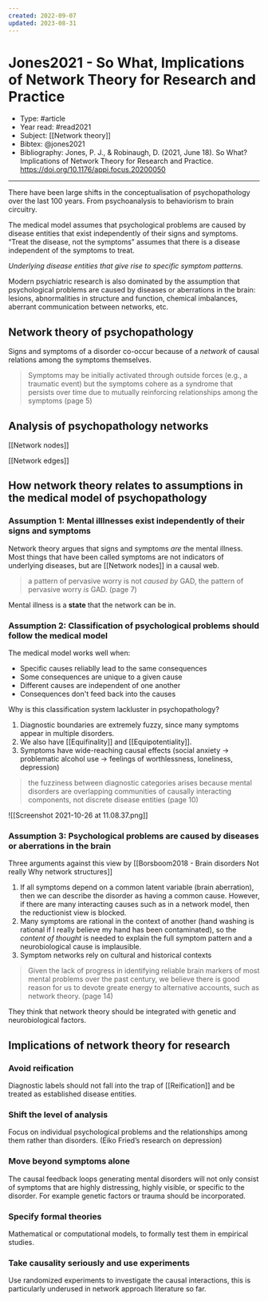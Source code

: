 ```yaml
---
created: 2022-09-07
updated: 2023-08-31
---
```

# Jones2021 - So What, Implications of Network Theory for Research and Practice
* Type: #article
* Year read: #read2021
* Subject: [[Network theory]]
* Bibtex: @jones2021
* Bibliography: Jones, P. J., & Robinaugh, D. (2021, June 18). So What? Implications of Network Theory for Research and Practice. https://doi.org/10.1176/appi.focus.20200050
---

There have been large shifts in the conceptualisation of psychopathology over the last 100 years. From psychoanalysis to behaviorism to brain circuitry.

The medical model assumes that psychological problems are caused by disease entities that exist independently of their signs and symptoms. “Treat the disease, not the symptoms” assumes that there is a disease independent of the symptoms to treat.

*Underlying disease entities that give rise to specific symptom patterns.*

Modern psychiatric research is also dominated by the assumption that psychological problems are caused by diseases or aberrations in the brain: lesions, abnormalities in structure and function, chemical imbalances, aberrant communication between networks, etc.

## Network theory of psychopathology

Signs and symptoms of a disorder co-occur because of a *network* of causal relations among the symptoms themselves.

> Symptoms may be initially activated through outside forces (e.g., a traumatic event) but the symptoms cohere as a syndrome that persists over time due to mutually reinforcing relationships among the symptoms (page 5)

## Analysis of psychopathology networks

[[Network nodes]]

[[Network edges]]

## How network theory relates to assumptions in the medical model of psychopathology

### Assumption 1: Mental illlnesses exist independently of their signs and symptoms

Network theory argues that signs and symptoms *are* the mental illness. Most things that have been called symptoms are not indicators of underlying diseases, but are [[Network nodes]] in a causal web.

> a pattern of pervasive worry is not *caused by* GAD, the pattern of pervasive worry *is* GAD. (page 7)

Mental illness is a **state** that the network can be in.

### Assumption 2: Classification of psychological problems should follow the medical model

The medical model works well when:
- Specific causes reliablly lead to the same consequences
- Some consequences are unique to a given cause
- Different causes are independent of one another
- Consequences don't feed back into the causes

Why is this classification system lackluster in psychopathology?
1. Diagnostic boundaries are extremely fuzzy, since many symptoms appear in multiple disorders.
2. We also have [[Equifinality]] and [[Equipotentiality]].
3. Symptoms have wide-reaching causal effects (social anxiety -> problematic alcohol use -> feelings of worthlessness, loneliness, depression)

> the fuzziness between diagnostic categories arises because mental disorders are overlapping communities of causally interacting components, not discrete disease entities (page 10)

![[Screenshot 2021-10-26 at 11.08.37.png]]

### Assumption 3: Psychological problems are caused by diseases or aberrations in the brain

Three arguments against this view by [[Borsboom2018 - Brain disorders Not really Why network structures]]

1. If all symptoms depend on a common latent variable (brain aberration), then we can describe the disorder as having a common cause. However, if there are many interacting causes such as in a network model, then the reductionist view is blocked.
2. Many symptoms are rational in the context of another (hand washing is rational if I really believe my hand has been contaminated), so the *content of thought* is needed to explain the full symptom pattern and a neurobiological cause is implausible.
3. Symptom networks rely on cultural and historical contexts

> Given the lack of progress in identifying reliable brain markers of most mental problems over the past century, we believe there is good reason for us to devote greate energy to alternative accounts, such as network theory. (page 14)

They think that network theory should be integrated with genetic and neurobiological factors.

## Implications of network theory for research

### Avoid reification

Diagnostic labels should not fall into the trap of [[Reification]] and be treated as established disease entities.

### Shift the level of analysis

Focus on individual psychological problems and the relationships among them rather than disorders. (Eiko Fried’s research on depression)

### Move beyond symptoms alone

The causal feedback loops generating mental disorders will not only consist of symptoms that are highly distressing, highly visible, or specific to the disorder. For example genetic factors or trauma should be incorporated.

### Specify formal theories

Mathematical or computational models, to formally test them in empirical studies.

### Take causality seriously and use experiments

Use randomized experiments to investigate the causal interactions, this is particularly underused in network approach literature so far. 

